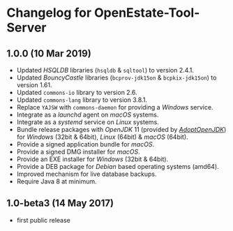Changelog for OpenEstate-Tool-Server
====================================


1.0.0 (10 Mar 2019)
-------------------

-   Updated *HSQLDB* libraries (`hsqldb` & `sqltool`) to version 2.4.1.
-   Updated *BouncyCastle* libraries (`bcprov-jdk15on` & `bcpkix-jdk15on`) to version 1.61.
-   Updated `commons-io` library to version 2.6.
-   Updated `commons-lang` library to version 3.8.1.
-   Replace `YAJSW` with `commons-daemon` for providing a *Windows* service.
-   Integrate as a *launchd* agent on *macOS* systems.
-   Integrate as a *systemd* service on *Linux* systems.
-   Bundle release packages with *OpenJDK* 11 (provided by [*AdoptOpenJDK*](https://adoptopenjdk.net/)) for *Windows* (32bit & 64bit), *Linux* (64bit) & *macOS* (64bit).
-   Provide a signed application bundle for *macOS*.
-   Provide a signed DMG installer for *macOS*.
-   Provide an EXE installer for *Windows* (32bit & 64bit).
-   Provide a DEB package for *Debian* based operating systems (amd64).
-   Improved mechanism for live database backups.
-   Require Java 8 at minimum.


1.0-beta3 (14 May 2017)
-----------------------

-   first public release
